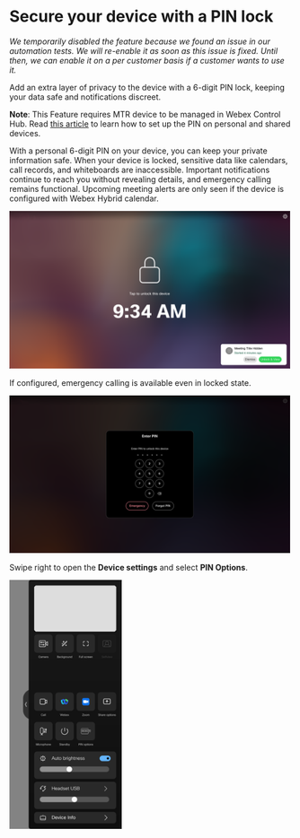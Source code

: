 # Secure your device with a PIN lock

*We temporarily disabled the feature because we found an issue in our automation tests. We will re-enable it as soon as this issue is fixed. Until then, we can enable it on a per customer basis if a customer wants to use it.*

Add an extra layer of privacy to the device with a 6-digit PIN lock, keeping your data safe and notifications discreet.

**Note**: This Feature requires MTR device to be managed in Webex Control Hub. Read [this article](https://help.webex.com/en-us/article/7y056e/Secure-your-Board,-Desk,-or-Room-Series-device-with-a-PIN-lock#sx10_r_first-time-pin-for-personal-mode) to learn how to set up the PIN on personal and shared devices.

With a personal 6-digit PIN on your device, you can keep your private information safe. When your device is locked, sensitive data like calendars, call records, and whiteboards are inaccessible. Important notifications continue to reach you without revealing details, and emergency calling remains functional. Upcoming meeting alerts are only seen if the device is configured with Webex Hybrid calendar.

<img src="/doc/images/MTR/ScreenlockedWithMeetingAlert.png" style="width: 500px"/>

If configured, emergency calling is available even in locked state.

<img src="/doc/images/MTR/Unlock.png" style="width: 500px"/>

Swipe right to open the **Device settings** and select **PIN Options**.

<img src="/doc/images/MTR/PinOptions.png" style="width: 200px"/>



 
